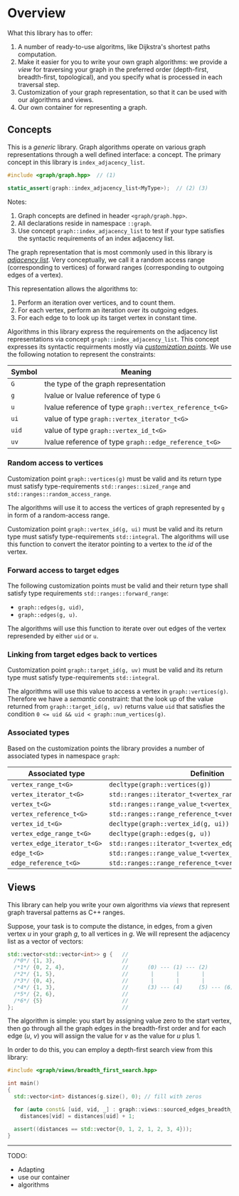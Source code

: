 # Overview

What this library has to offer:

 1. A number of ready-to-use algoritms, like Dijkstra's shortest paths computation.
 2. Make it easier for you to write your own graph algorithms: we provide a _view_ for traversing your graph in the preferred order (depth-first, breadth-first, topological), and you specify what is processed in each traversal step.
 3. Customization of your graph representation, so that it can be used with our algorithms and views.
 4. Our own container for representing a graph.  

## Concepts

This is a _generic_ library. Graph algorithms operate on various graph representations through a well defined interface: a concept. The primary concept in this library is `index_adjacency_list`.

```c++
#include <graph/graph.hpp>  // (1)

static_assert(graph::index_adjacency_list<MyType>);  // (2) (3)
```
Notes:
 1. Graph concepts are defined in header `<graph/graph.hpp>`.
 2. All declarations reside in namespace `::graph`.
 3. Use concept `graph::index_adjacency_list` to test if your type satisfies the syntactic requirements of an index adjacency list.

The graph representation that is most commonly used in this library is [_adjacency list_](https://en.wikipedia.org/wiki/Adjacency_list). 
Very conceptually, we call it a random access range (corresponding to vertices) of forward ranges (corresponding to outgoing edges of a vertex).

This representation allows the algorithms to:

 1. Perform an iteration over vertices, and to count them.
 2. For each vertex, perform an iteration over its outgoing edges.
 3. For each edge to to look up its target vertex in constant time.

Algorithms in this library express the requirements on the adjacency list representations via concept `graph::index_adjacency_list`.
This concept expresses its syntactic requirments mostly via [_customization points_](./customization_points.md).
We use the following notation to represent the constraints:

| Symbol | Meaning                                                 |
|--------|---------------------------------------------------------|
| `G`    | the type of the graph representation                    |
| `g`    | lvalue or lvalue reference of type `G`                  |
| `u`    | lvalue reference of type `graph::vertex_reference_t<G>` |
| `ui`   | value of type `graph::vertex_iterator_t<G>`             |
| `uid`  | value of type `graph::vertex_id_t<G>`                   |
| `uv`   | lvalue reference of type `graph::edge_reference_t<G>`   |

### Random access to vertices

Customization point `graph::vertices(g)` must be valid and its return type must satisfy type-requirements `std::ranges::sized_range` and `std::ranges::random_access_range`. 

The algorithms will use it to access the vertices of graph represented by `g` in form of a random-access range. 

Customization point `graph::vertex_id(g, ui)` must be valid and its return type must satisfy type-requirements `std::integral`.
The algorithms will use this function to convert the iterator pointing to a vertex to the _id_ of the vertex.


### Forward access to target edges

The following customization points must be valid and their return type shall satisfy type requirements `std::ranges::forward_range`:

 * `graph::edges(g, uid)`,
 * `graph::edges(g, u)`.

The algorithms will use this function to iterate over out edges of the vertex represended by either `uid` or `u`.


### Linking from target edges back to vertices

Customization point `graph::target_id(g, uv)` must be valid and its return type must satisfy type-requirements `std::integral`.

The algorithms will use this value to access a vertex in `graph::vertices(g)`. 
Therefore we have a _semantic_ constraint: that the look up of the value returned from `graph::target_id(g, uv)` returns value `uid` that satisfies the condition
`0 <= uid && uid < graph::num_vertices(g)`.


### Associated types

Based on the customization points the library provides a number of associated types in namespace `graph`:

| Associated type             | Definition                                               |
|-----------------------------|----------------------------------------------------------|
| `vertex_range_t<G>`         | `decltype(graph::vertices(g))`                           |
| `vertex_iterator_t<G>`      | `std::ranges::iterator_t<vertex_range_t<G>>`             |
| `vertex_t<G>`               | `std::ranges::range_value_t<vertex_range_t<G>>`          |
| `vertex_reference_t<G>`     | `std::ranges::range_reference_t<vertex_range_t<G>>`      |
| `vertex_id_t<G>`            | `decltype(graph::vertex_id(g, ui))`                      |
| `vertex_edge_range_t<G>`    | `decltype(graph::edges(g, u))`                           |
| `vertex_edge_iterator_t<G>` | `std::ranges::iterator_t<vertex_edge_range_t<G>>`        |
| `edge_t<G>`                 | `std::ranges::range_value_t<vertex_edge_range_t<G>>`     |
| `edge_reference_t<G>`       | `std::ranges::range_reference_t<vertex_edge_range_t<G>>` |


## Views

This library can help you write your own algorithms via _views_ that represent graph traversal patterns as C++ ranges.

Suppose, your task is to compute the distance, in edges, from a given vertex _u_ in your graph _g_, to all vertices in _g_. 
We will represent the adjacency list as a vector of vectors:


```c++
std::vector<std::vector<int>> g {   //  
  /*0*/ {1, 3},                     //
  /*1*/ {0, 2, 4},                  //      (0) --- (1) --- (2)
  /*2*/ {1, 5},                     //       |       |       |
  /*3*/ {0, 4},                     //       |       |       |
  /*4*/ {1, 3},                     //      (3) --- (4)     (5) --- (6)
  /*5*/ {2, 6},                     //
  /*6*/ {5}                         //
};                                  //
```

The algorithm is simple: you start by assigning value zero to the start vertex, 
then go through all the graph edges in the breadth-first order and for each edge (_u_, _v_) 
you will assign the value for _v_ as the value for _u_ plus 1. 

In order to do this, you can employ a depth-first search view from this library:

```c++
#include <graph/views/breadth_first_search.hpp>

int main()
{
  std::vector<int> distances(g.size(), 0); // fill with zeros

  for (auto const& [uid, vid, _] : graph::views::sourced_edges_breadth_first_search(g, 0))
    distances[vid] = distances[uid] + 1;

  assert((distances == std::vector{0, 1, 2, 1, 2, 3, 4}));
}
```

------

TODO:

- Adapting
- use our container
- algorithms

